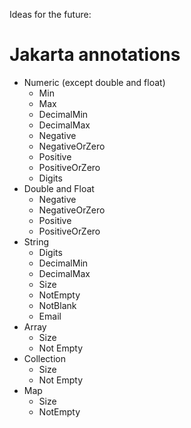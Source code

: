 Ideas for the future:


# Jakarta annotations
  - Numeric (except double and float)
    - Min
    - Max
    - DecimalMin
    - DecimalMax
    - Negative
    - NegativeOrZero
    - Positive
    - PositiveOrZero
    - Digits
  - Double and Float
    - Negative
    - NegativeOrZero
    - Positive
    - PositiveOrZero
  - String
    - Digits
    - DecimalMin
    - DecimalMax
    - Size
    - NotEmpty
    - NotBlank
    - Email
  - Array
    - Size
    - Not Empty
  - Collection
    - Size
    - Not Empty
  - Map
    - Size
    - NotEmpty

